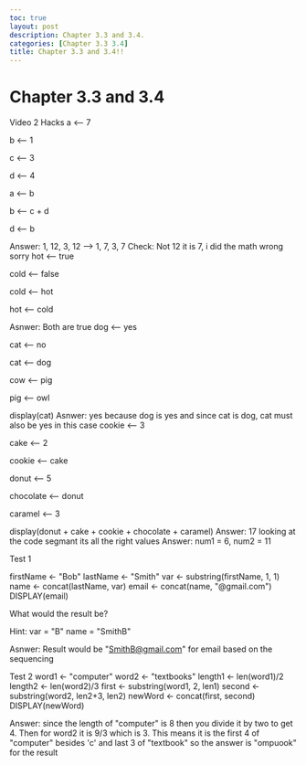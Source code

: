 ```yaml
---
toc: true
layout: post
description: Chapter 3.3 and 3.4.
categories: [Chapter 3.3 3.4]
title: Chapter 3.3 and 3.4!!
---
```

# Chapter 3.3 and 3.4



Video 2 Hacks
a ⟵ 7

b ⟵ 1

c ⟵ 3

d ⟵ 4

a ⟵ b

b ⟵ c + d

d ⟵ b

Answer: 1, 12, 3, 12 --> 1, 7, 3, 7
Check: Not 12 it is 7, i did the math wrong sorry
hot ⟵ true

cold ⟵ false

cold ⟵ hot

hot ⟵ cold

Asnwer: Both are true
dog ⟵ yes

cat ⟵ no

cat ⟵ dog

cow ⟵ pig

pig ⟵ owl

display(cat)
Asnwer: yes because dog is yes and since cat is dog, cat must also be yes in this case
cookie ⟵ 3

cake ⟵ 2

cookie ⟵ cake

donut ⟵ 5

chocolate ⟵ donut

caramel ⟵ 3

display(donut + cake + cookie + chocolate + caramel)
Answer: 17 looking at the code segmant its all the right values
Answer: num1 = 6, num2 = 11

Test 1

firstName <- "Bob" lastName <- "Smith" var <- substring(firstName, 1, 1) name <- concat(lastName, var) email <- concat(name, "@gmail.com") DISPLAY(email)

What would the result be?

Hint: var = "B" name = "SmithB"

Asnwer: Result would be "SmithB@gmail.com" for email based on the sequencing

Test 2
word1 <- "computer" word2 <- "textbooks" length1 <- len(word1)/2 length2 <- len(word2)/3 first <- substring(word1, 2, len1) second <- substring(word2, len2+3, len2) newWord <- concat(first, second) DISPLAY(newWord)

Answer: since the length of "computer" is 8 then you divide it by two to get 4. Then for word2 it is 9/3 which is 3. This means it is the first 4 of "computer" besides 'c' and last 3 of "textbook" so the answer is "ompuook" for the result
